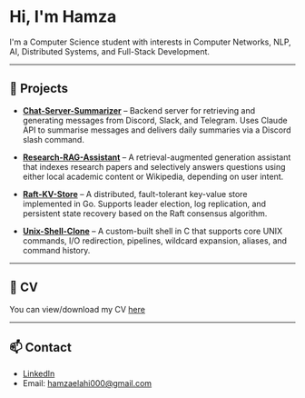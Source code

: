 # Hi, I'm Hamza

I'm a Computer Science student with interests in Computer Networks, NLP, AI, Distributed Systems, and Full-Stack Development.

---

## 🔧 Projects

- **[Chat-Server-Summarizer](https://github.com/soddi1/chat-summary-server)** – Backend server for retrieving and generating messages from Discord, Slack, and Telegram. Uses Claude API to summarise messages and delivers daily summaries via a Discord slash command.
  
- **[Research-RAG-Assistant](https://github.com/soddi1/research-rag-assistant)** – A retrieval-augmented generation assistant that indexes research papers and selectively answers questions using either local academic content or Wikipedia, depending on user intent.
  
- **[Raft-KV-Store](https://github.com/soddi1/raft-kv-store)** – A distributed, fault-tolerant key-value store implemented in Go. Supports leader election, log replication, and persistent state recovery based on the Raft consensus algorithm.
  
- **[Unix-Shell-Clone](https://github.com/soddi1/unix-shell-clone)** – A custom-built shell in C that supports core UNIX commands, I/O redirection, pipelines, wildcard expansion, aliases, and command history.

---

## 📄 CV

You can view/download my CV [here](https://drive.google.com/file/d/1_U_i17AVLEQSXqo5eTuo96ZEQ9wtVs-v/view?usp=sharing)  

---

## 📫 Contact

- [LinkedIn](https://www.linkedin.com/in/sheikh-hamza-elahi-sodana/)
- Email: hamzaelahi000@gmail.com
